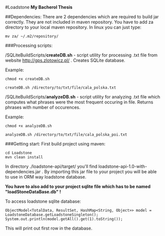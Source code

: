 #Loadstone
**My Bacherol Thesis**

##Dependencies:
There are 2 dependencies which are required to build jar correctly. They are not included in maven repository. You have to add za directory to your local maven repository.
In linux you can just type:
	
	mv za/ ~/.m2/repository/

###Processing scripts:

/SQLiteBuildScripts/**createDB.sh** - script utility for processing .txt file from website <http://gps.zlotowicz.pl/> . Creates SQLite database.

Example:

	chmod +x createDB.sh
    
	createDB.sh /directory/to/txt/file/cala_polska.txt


/SQLiteBuildScripts/**analyzeDB.sh** - script utility for analyzing .txt file which computes what phrases were the most frequent occuring in file. Returns phrases with number of occurences.

Example:

	chmod +x analyzeDB.sh
    
	analyzeDB.sh /directory/to/txt/file/cala_polska_poi.txt
	
	
###Getting start:
First build project using maven:
	
	cd Loadstone
	mvn clean install
	
In directory ./loadstone-api/target/ you'll find loadstone-api-1.0-with-dependencies.jar . By importing this jar file to your project you will be able to use in ORM way loadstone database.

**You have to also add to your project sqlite file which has to be named "loadStoneDataBase.db" !**

To access loadstone sqlite database:

	ObjectModel<TotalData, ResultSet, HashMap<String, Object>> model = LoadstoneDatabase.getLoadstoneSingleton();
	System.out.println(model.getAll().get(1).toString());
        
This will print out first row in the database.


